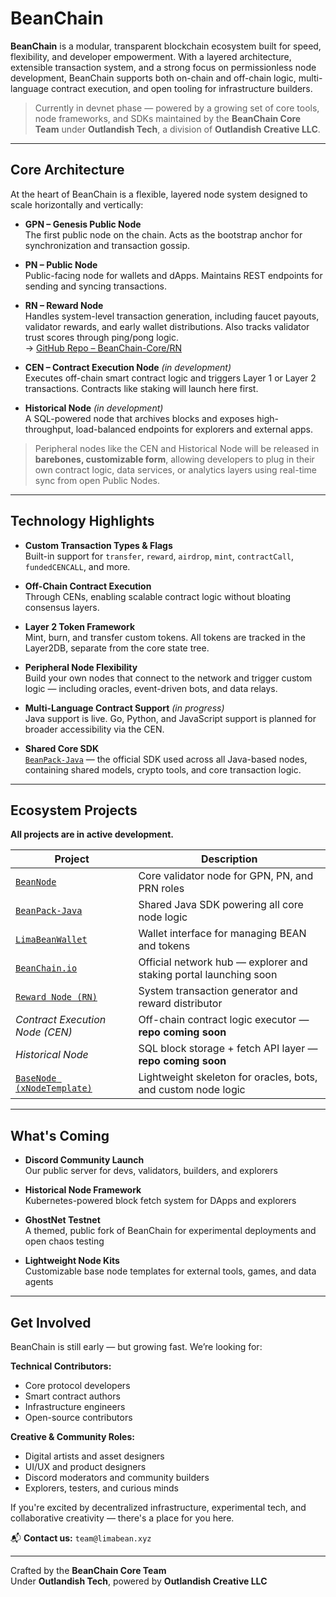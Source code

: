 # BeanChain

**BeanChain** is a modular, transparent blockchain ecosystem built for speed, flexibility, and developer empowerment. With a layered architecture, extensible transaction system, and a strong focus on permissionless node development, BeanChain supports both on-chain and off-chain logic, multi-language contract execution, and open tooling for infrastructure builders.

> Currently in devnet phase — powered by a growing set of core tools, node frameworks, and SDKs maintained by the **BeanChain Core Team** under **Outlandish Tech**, a division of **Outlandish Creative LLC**.

---

## Core Architecture

At the heart of BeanChain is a flexible, layered node system designed to scale horizontally and vertically:

- **GPN – Genesis Public Node**  
  The first public node on the chain. Acts as the bootstrap anchor for synchronization and transaction gossip.

- **PN – Public Node**  
  Public-facing node for wallets and dApps. Maintains REST endpoints for sending and syncing transactions.

- **RN – Reward Node**  
  Handles system-level transaction generation, including faucet payouts, validator rewards, and early wallet distributions. Also tracks validator trust scores through ping/pong logic.  
  → [GitHub Repo – BeanChain-Core/RN](https://github.com/BeanChain-Core/RN)

- **CEN – Contract Execution Node** *(in development)*  
  Executes off-chain smart contract logic and triggers Layer 1 or Layer 2 transactions. Contracts like staking will launch here first.

- **Historical Node** *(in development)*  
  A SQL-powered node that archives blocks and exposes high-throughput, load-balanced endpoints for explorers and external apps.

> Peripheral nodes like the CEN and Historical Node will be released in **barebones, customizable form**, allowing developers to plug in their own contract logic, data services, or analytics layers using real-time sync from open Public Nodes.

---

## Technology Highlights

- **Custom Transaction Types & Flags**  
  Built-in support for `transfer`, `reward`, `airdrop`, `mint`, `contractCall`, `fundedCENCALL`, and more.

- **Off-Chain Contract Execution**  
  Through CENs, enabling scalable contract logic without bloating consensus layers.

- **Layer 2 Token Framework**  
  Mint, burn, and transfer custom tokens. All tokens are tracked in the Layer2DB, separate from the core state tree.

- **Peripheral Node Flexibility**  
  Build your own nodes that connect to the network and trigger custom logic — including oracles, event-driven bots, and data relays.

- **Multi-Language Contract Support** *(in progress)*  
  Java support is live. Go, Python, and JavaScript support is planned for broader accessibility via the CEN.

- **Shared Core SDK**  
  [`BeanPack-Java`](https://github.com/BeanChain-Core/BeanPack-Java) — the official SDK used across all Java-based nodes, containing shared models, crypto tools, and core transaction logic.

---

## Ecosystem Projects

**All projects are in active development.**

| Project | Description |
|--------|-------------|
| [`BeanNode`](https://github.com/BeanChain-Core/BeanNode) | Core validator node for GPN, PN, and PRN roles |
| [`BeanPack-Java`](https://github.com/BeanChain-Core/BeanPack-Java) | Shared Java SDK powering all core node logic |
| [`LimaBeanWallet`](https://github.com/BeanChain-Core/LimaBeanWallet) | Wallet interface for managing BEAN and tokens |
| [`BeanChain.io`](https://github.com/BeanChain-Core/BeanChain.io) | Official network hub — explorer and staking portal launching soon |
| [`Reward Node (RN)`](https://github.com/BeanChain-Core/RN) | System transaction generator and reward distributor |
| *Contract Execution Node (CEN)* | Off-chain contract logic executor — **repo coming soon** |
| *Historical Node* | SQL block storage + fetch API layer — **repo coming soon** |
| [`BaseNode (xNodeTemplate)`](https://github.com/BeanChain-Core/BaseNode) | Lightweight skeleton for oracles, bots, and custom node logic |

---

## What's Coming

- **Discord Community Launch**  
  Our public server for devs, validators, builders, and explorers

- **Historical Node Framework**  
  Kubernetes-powered block fetch system for DApps and explorers

- **GhostNet Testnet**  
  A themed, public fork of BeanChain for experimental deployments and open chaos testing

- **Lightweight Node Kits**  
  Customizable base node templates for external tools, games, and data agents

---

## Get Involved

BeanChain is still early — but growing fast. We’re looking for:

**Technical Contributors:**
- Core protocol developers
- Smart contract authors
- Infrastructure engineers
- Open-source contributors

**Creative & Community Roles:**
- Digital artists and asset designers
- UI/UX and product designers
- Discord moderators and community builders
- Explorers, testers, and curious minds

If you're excited by decentralized infrastructure, experimental tech, and collaborative creativity — there's a place for you here.

📬 **Contact us:** `team@limabean.xyz`

---

Crafted by the **BeanChain Core Team**  
Under **Outlandish Tech**, powered by **Outlandish Creative LLC**

